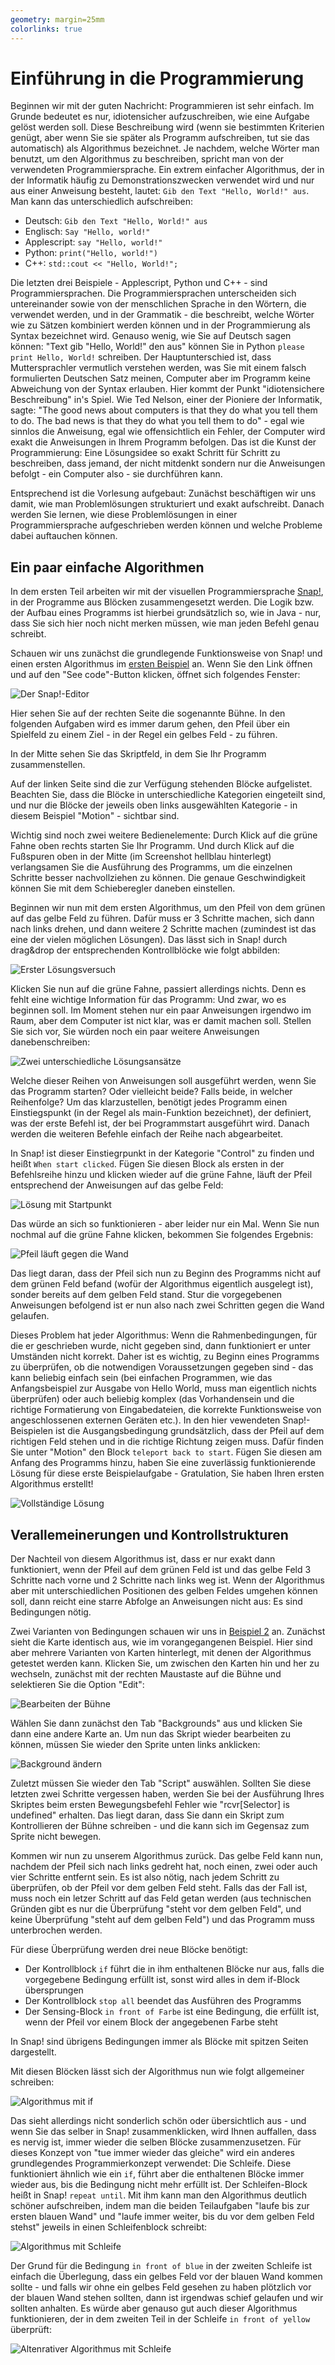 ```yaml
---
geometry: margin=25mm
colorlinks: true
---
```


# Einführung in die Programmierung

Beginnen wir mit der guten Nachricht: Programmieren ist sehr einfach. Im Grunde
bedeutet es nur, idiotensicher aufzuschreiben, wie eine Aufgabe gelöst werden
soll. Diese Beschreibung wird (wenn sie bestimmten Kriterien genügt,
aber wenn Sie sie später als Programm aufschreiben, tut sie das automatisch) als Algorithmus bezeichnet. Je nachdem, welche Wörter man benutzt, um den
Algorithmus zu beschreiben, spricht man von der verwendeten Programmiersprache.
Ein extrem einfacher Algorithmus, der in der Informatik häufig zu
Demonstrationszwecken verwendet wird und nur aus einer Anweisung besteht,
lautet: `Gib den Text "Hello, World!" aus`. Man kann das unterschiedlich
aufschreiben:

 * Deutsch: `Gib den Text "Hello, World!" aus`
 * Englisch: `Say "Hello, world!"`
 * Applescript: `say "Hello, world!"`
 * Python: `print("Hello, world!")`
 * C++: `std::cout << "Hello, World!";`

Die letzten drei Beispiele - Applescript, Python und C++ - sind
Programmiersprachen. Die Programmiersprachen unterscheiden sich untereinander
sowie von der menschlichen Sprache in den Wörtern, die verwendet werden, und in
der Grammatik - die beschreibt, welche Wörter wie zu Sätzen kombiniert werden
können und in der Programmierung als Syntax bezeichnet wird. Genauso wenig, wie
Sie auf Deutsch sagen können: "Text gib "Hello, World!" den aus" können Sie in
Python `please print Hello, World!` schreiben. Der Hauptunterschied ist, dass
Muttersprachler vermutlich verstehen werden, was Sie mit einem falsch
formulierten Deutschen Satz meinen, Computer aber im Programm keine Abweichung
von der Syntax erlauben. Hier kommt der Punkt "idiotensichere Beschreibung"
in's Spiel. Wie Ted Nelson, einer der Pioniere der Informatik, sagte: "The good
news about computers is that they do what you tell them to do. The bad news is
that they do what you tell them to do" - egal wie sinnlos die Anweisung, egal
wie offensichtlich ein Fehler, der Computer wird exakt die Anweisungen in Ihrem
Programm befolgen. Das ist die Kunst der Programmierung: Eine Lösungsidee so
exakt Schritt für Schritt zu beschreiben, dass jemand, der nicht mitdenkt
sondern nur die Anweisungen befolgt - ein Computer also - sie durchführen kann. 

Entsprechend ist die Vorlesung aufgebaut: Zunächst beschäftigen wir uns damit,
wie man Problemlösungen strukturiert und exakt aufschreibt. Danach werden Sie
lernen, wie diese Problemlösungen in einer Programmiersprache aufgeschrieben
werden können und welche Probleme dabei auftauchen können.

## Ein paar einfache Algorithmen

In dem ersten Teil arbeiten wir mit der visuellen Programmiersprache [Snap!](https://snap.berkeley.edu/), in der Programme aus Blöcken zusammengesetzt werden. Die Logik bzw. der Aufbau eines Programms ist hierbei grundsätzlich so, wie in Java - nur, dass Sie sich hier noch nicht merken müssen, wie man jeden Befehl genau schreibt.

Schauen wir uns zunächst die grundlegende Funktionsweise von Snap! und einen ersten Algorithmus im [ersten Beispiel](https://snap.berkeley.edu/project?user=piotrdabrowski&project=Prog1-Beispiel1) an. Wenn Sie den Link öffnen und auf den "See code"-Button klicken, öffnet sich folgendes Fenster: 

![Der Snap!-Editor](Bilder/Snap-1.png)

Hier sehen Sie auf der rechten Seite die sogenannte Bühne. In den folgenden Aufgaben wird es immer darum gehen, den Pfeil über ein Spielfeld zu einem Ziel - in der Regel ein gelbes Feld - zu führen.

In der Mitte sehen Sie das Skriptfeld, in dem Sie Ihr Programm zusammenstellen. 

Auf der linken Seite sind die zur Verfügung stehenden Blöcke aufgelistet. Beachten Sie, dass die Blöcke in unterschiedliche Kategorien eingeteilt sind, und nur die Blöcke der jeweils oben links ausgewählten Kategorie - in diesem Beispiel "Motion" - sichtbar sind. 

Wichtig sind noch zwei weitere Bedienelemente: Durch Klick auf die grüne Fahne oben rechts starten Sie Ihr Programm. Und durch Klick auf die Fußspuren oben in der Mitte (im Screenshot hellblau hinterlegt) verlangsamen Sie die Ausführung des Programms, um die einzelnen Schritte besser nachvollziehen zu können. Die genaue Geschwindigkeit können Sie mit dem Schieberegler daneben einstellen.

Beginnen wir nun mit dem ersten Algorithmus, um den Pfeil von dem grünen auf das gelbe Feld zu führen. Dafür muss er 3 Schritte machen, sich dann nach links drehen, und dann weitere 2 Schritte machen (zumindest ist das eine der vielen möglichen Lösungen). Das lässt sich in Snap! durch drag&drop der entsprechenden Kontrollblöcke wie folgt abbilden:

![Erster Lösungsversuch](Bilder/Snap-2.png)

Klicken Sie nun auf die grüne Fahne, passiert allerdings nichts. Denn es fehlt eine wichtige Information für das Programm: Und zwar, wo es beginnen soll. Im Moment stehen nur ein paar Anweisungen irgendwo im Raum, aber dem Computer ist nict klar, was er damit machen soll. Stellen Sie sich vor, Sie würden noch ein paar weitere Anweisungen danebenschreiben:

![Zwei unterschiedliche Lösungsansätze](Bilder/Snap-3.png)

Welche dieser Reihen von Anweisungen soll ausgeführt werden, wenn Sie das Programm starten? Oder vielleicht beide? Falls beide, in welcher Reihenfolge? Um das klarzustellen, benötigt jedes Programm einen Einstiegspunkt (in der Regel als main-Funktion bezeichnet), der definiert, was der erste Befehl ist, der bei Programmstart ausgeführt wird. Danach werden die weiteren Befehle einfach der Reihe nach abgearbeitet.

In Snap! ist dieser Einstiegrpunkt in der Kategorie "Control" zu finden und heißt `When start clicked`. Fügen Sie diesen Block als ersten in der Befehlsreihe hinzu und klicken wieder auf die grüne Fahne, läuft der Pfeil entsprechend der Anweisungen auf das gelbe Feld:

![Lösung mit Startpunkt](Bilder/Snap-4.png)

Das würde an sich so funktionieren - aber leider nur ein Mal. Wenn Sie nun nochmal auf die grüne Fahne klicken, bekommen Sie folgendes Ergebnis:

![Pfeil läuft gegen die Wand](Bilder/Snap-5.png)

Das liegt daran, dass der Pfeil sich nun zu Beginn des Programms nicht auf dem grünen Feld befand (wofür der Algorithmus eigentlich ausgelegt ist), sonder bereits auf dem gelben Feld stand. Stur die vorgegebenen Anweisungen befolgend ist er nun also nach zwei Schritten gegen die Wand gelaufen.

Dieses Problem hat jeder Algorithmus: Wenn die Rahmenbedingungen, für die er geschrieben wurde, nicht gegeben sind, dann funktioniert er unter Umständen nicht korrekt. Daher ist es wichtig, zu Beginn eines Programms zu überprüfen, ob die notwendigen Voraussetzungen gegeben sind - das kann beliebig einfach sein (bei einfachen Programmen, wie das Anfangsbeispiel zur Ausgabe von Hello World, muss man eigentlich nichts überprüfen) oder auch beliebig komplex (das Vorhandensein und die richtige Formatierung von Eingabedateien, die korrekte Funktionsweise von angeschlossenen externen Geräten etc.). In den hier vewendeten Snap!-Beispielen ist die Ausgangsbedingung grundsätzlich, dass der Pfeil auf dem richtigen Feld stehen und in die richtige Richtung zeigen muss. Dafür finden Sie unter "Motion" den Block `teleport back to start`. Fügen Sie diesen am Anfang des Programms hinzu, haben Sie eine zuverlässig funktionierende Lösung für diese erste Beispielaufgabe - Gratulation, Sie haben Ihren ersten Algorithmus erstellt!

![Vollständige Lösung](Bilder/Snap-6.png)

## Verallemeinerungen und Kontrollstrukturen

Der Nachteil von diesem Algorithmus ist, dass er nur exakt dann funktioniert, wenn der Pfeil auf dem grünen Feld ist und das gelbe Feld 3 Schritte nach vorne und 2 Schritte nach links weg ist. Wenn der Algorithmus aber mit unterschiedlichen Positionen des gelben Feldes umgehen können soll, dann reicht eine starre Abfolge an Anweisungen nicht aus: Es sind Bedingungen nötig.

Zwei Varianten von Bedingungen schauen wir uns in [Beispiel 2](https://snap.berkeley.edu/project?user=piotrdabrowski&project=Prog1-Beispiel2) an. Zunächst sieht die Karte identisch aus, wie im vorangegangenen Beispiel. Hier sind aber mehrere Varianten von Karten hinterlegt, mit denen der Algorithmus getestet werden kann. Klicken Sie, um zwischen den Karten hin und her zu wechseln, zunächst mit der rechten Maustaste auf die Bühne und selektieren Sie die Option "Edit":

![Bearbeiten der Bühne](Bilder/Snap-7.png)

Wählen Sie dann zunächst den Tab "Backgrounds" aus und klicken Sie dann eine andere Karte an. Um nun das Skript wieder bearbeiten zu können, müssen Sie wieder den Sprite unten links anklicken:

![Background ändern](Bilder/Snap-8.png)

Zuletzt müssen Sie wieder den Tab "Script" auswählen. Sollten Sie diese letzten zwei Schritte vergessen haben, werden Sie bei der Ausführung Ihres Skriptes beim ersten Bewegungsbefehl Fehler wie "rcvr[Selector] is undefined" erhalten. Das liegt daran, dass Sie dann ein Skript zum Kontrollieren der Bühne schreiben - und die kann sich im Gegensaz zum Sprite nicht bewegen.

Kommen wir nun zu unserem Algorithmus zurück. Das gelbe Feld kann nun, nachdem der Pfeil sich nach links gedreht hat, noch einen, zwei oder auch vier Schritte entfernt sein. Es ist also nötig, nach jedem Schritt zu überprüfen, ob der Pfeil vor dem gelben Feld steht. Falls das der Fall ist, muss noch ein letzer Schritt auf das Feld getan werden (aus technischen Gründen gibt es nur die Überprüfung "steht vor dem gelben Feld", und keine Überprüfung "steht auf dem gelben Feld") und das Programm muss unterbrochen werden. 

Für diese Überprüfung werden drei neue Blöcke benötigt: 

* Der Kontrollblock `if` führt die in ihm enthaltenen Blöcke nur aus, falls die vorgegebene Bedingung erfüllt ist, sonst wird alles in dem if-Block übersprungen
* Der Kontrollblock `stop all` beendet das Ausführen des Programms
* Der Sensing-Block `in front of Farbe` ist eine Bedingung, die erfüllt ist, wenn der Pfeil vor einem Block der angegebenen Farbe steht

In Snap! sind übrigens Bedingungen immer als Blöcke mit spitzen Seiten dargestellt.

Mit diesen Blöcken lässt sich der Algorithmus nun wie folgt allgemeiner schreiben:

![Algorithmus mit if](Bilder/Snap-9.png)

Das sieht allerdings nicht sonderlich schön oder übersichtlich aus - und wenn Sie das selber in Snap! zusammenklicken, wird Ihnen auffallen, dass es nervig ist, immer wieder die selben Blöcke zusammenzusetzen. Für dieses Konzept von "tue immer wieder das gleiche" wird ein anderes grundlegendes Programmierkonzept verwendet: Die Schleife. Diese funktioniert ähnlich wie ein `if`, führt aber die enthaltenen Blöcke immer wieder aus, bis die Bedingung nicht mehr erfüllt ist. Der Schleifen-Block heißt in Snap! `repeat until`. Mit ihm kann man den Algorithmus deutlich schöner aufschreiben, indem man die beiden Teilaufgaben "laufe bis zur ersten blauen Wand" und "laufe immer weiter, bis du vor dem gelben Feld stehst" jeweils in einen Schleifenblock schreibt:

![Algorithmus mit Schleife](Bilder/Snap-10.png)

Der Grund für die Bedingung `in front of blue` in der zweiten Schleife ist einfach die Überlegung, dass ein gelbes Feld vor der blauen Wand kommen sollte - und falls wir ohne ein gelbes Feld gesehen zu haben plötzlich vor der blauen Wand stehen sollten, dann ist irgendwas schief gelaufen und wir sollten anhalten. Es würde aber genauso gut auch dieser Algorithmus funktionieren, der in dem zweiten Teil in der Schleife `in front of yellow` überprüft:

![Altenrativer Algorithmus mit Schleife](Bilder/Snap-11.png)
